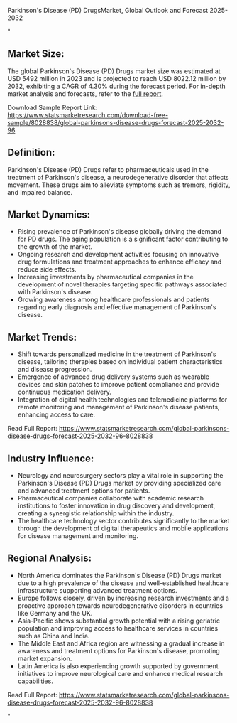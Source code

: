 Parkinson's Disease (PD) DrugsMarket, Global Outlook and Forecast 2025-2032

"<html>
  <h2>Market Size:</h2>
  <p>The global Parkinson's Disease (PD) Drugs market size was estimated at USD 5492 million in 2023 and is projected to reach USD 8022.12 million by 2032, exhibiting a CAGR of 4.30% during the forecast period. For in-depth market analysis and forecasts, refer to the <a href='https://www.statsmarketresearch.com/global-parkinsons-disease-drugs-forecast-2025-2032-96-8028838'>full report</a>.</p>
  <p>Download Sample Report Link: <a href='https://www.statsmarketresearch.com/download-free-sample/8028838/global-parkinsons-disease-drugs-forecast-2025-2032-96'>https://www.statsmarketresearch.com/download-free-sample/8028838/global-parkinsons-disease-drugs-forecast-2025-2032-96</a></p>

  <h2>Definition:</h2>
  <p>Parkinson's Disease (PD) Drugs refer to pharmaceuticals used in the treatment of Parkinson's disease, a neurodegenerative disorder that affects movement. These drugs aim to alleviate symptoms such as tremors, rigidity, and impaired balance.</p>

  <h2>Market Dynamics:</h2>
  <ul>
    <li>Rising prevalence of Parkinson's disease globally driving the demand for PD drugs. The aging population is a significant factor contributing to the growth of the market.</li>
    <li>Ongoing research and development activities focusing on innovative drug formulations and treatment approaches to enhance efficacy and reduce side effects.</li>
    <li>Increasing investments by pharmaceutical companies in the development of novel therapies targeting specific pathways associated with Parkinson's disease.</li>
    <li>Growing awareness among healthcare professionals and patients regarding early diagnosis and effective management of Parkinson's disease.</li>
  </ul>

  <h2>Market Trends:</h2>
  <ul>
    <li>Shift towards personalized medicine in the treatment of Parkinson's disease, tailoring therapies based on individual patient characteristics and disease progression.</li>
    <li>Emergence of advanced drug delivery systems such as wearable devices and skin patches to improve patient compliance and provide continuous medication delivery.</li>
    <li>Integration of digital health technologies and telemedicine platforms for remote monitoring and management of Parkinson's disease patients, enhancing access to care.</li>
  </ul>
  <p>Read Full Report: <a href='https://www.statsmarketresearch.com/global-parkinsons-disease-drugs-forecast-2025-2032-96-8028838'>https://www.statsmarketresearch.com/global-parkinsons-disease-drugs-forecast-2025-2032-96-8028838</a> </p>

  <h2>Industry Influence:</h2>
  <ul>
    <li>Neurology and neurosurgery sectors play a vital role in supporting the Parkinson's Disease (PD) Drugs market by providing specialized care and advanced treatment options for patients.</li>
    <li>Pharmaceutical companies collaborate with academic research institutions to foster innovation in drug discovery and development, creating a synergistic relationship within the industry.</li>
    <li>The healthcare technology sector contributes significantly to the market through the development of digital therapeutics and mobile applications for disease management and monitoring.</li>
  </ul>

  <h2>Regional Analysis:</h2>
  <ul>
    <li>North America dominates the Parkinson's Disease (PD) Drugs market due to a high prevalence of the disease and well-established healthcare infrastructure supporting advanced treatment options.</li>
    <li>Europe follows closely, driven by increasing research investments and a proactive approach towards neurodegenerative disorders in countries like Germany and the UK.</li>
    <li>Asia-Pacific shows substantial growth potential with a rising geriatric population and improving access to healthcare services in countries such as China and India.</li>
    <li>The Middle East and Africa region are witnessing a gradual increase in awareness and treatment options for Parkinson's disease, promoting market expansion.</li>
    <li>Latin America is also experiencing growth supported by government initiatives to improve neurological care and enhance medical research capabilities.</li>
  </ul>
  <p>Read Full Report: <a href='https://www.statsmarketresearch.com/global-parkinsons-disease-drugs-forecast-2025-2032-96-8028838'>https://www.statsmarketresearch.com/global-parkinsons-disease-drugs-forecast-2025-2032-96-8028838</a></p>
</html>"
